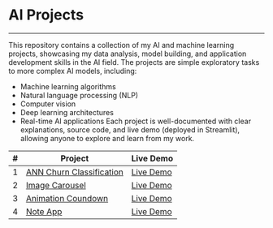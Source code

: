 # AI Projects
-------------------
This repository contains a collection of my AI and machine learning projects, showcasing my data analysis, model building, and application development skills in the AI field. The projects are simple exploratory tasks to more complex AI models, including:
- Machine learning algorithms
- Natural language processing (NLP)
- Computer vision
- Deep learning architectures
- Real-time AI applications
Each project is well-documented with clear explanations, source code, and live demo (deployed in Streamlit), allowing anyone to explore and learn from my work.

| # |    Project            |    Live  Demo    |
|---| --------------------- | ---------------- |
| 1 | [ANN Churn Classification](https://github.com/FaysalMiah55/ann-churn-classification) | [Live Demo](https://ann-churn-classification-n9i8zoga4maz8xu78undcz.streamlit.app/) |
| 2 | [Image Carousel](https://github.com/FaysalMiah55/image-carousel) | [Live Demo](https://faysalmiah55.github.io/image-carousel/) |
| 3 | [Animation Coundown](https://github.com/FaysalMiah55/animated-countdown) | [Live Demo](https://faysalmiah55.github.io/animated-countdown/) |
| 4 | [Note App](https://github.com/FaysalMiah55/note-app) | [Live Demo](https://faysalmiah55.github.io/note-app/) |
